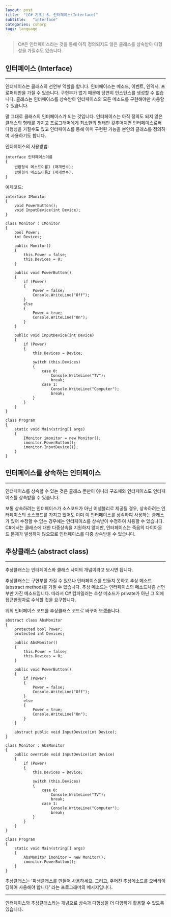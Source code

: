 ```yaml
---
layout: post
title:  "[C# 기초] 6. 인터페이스(Interface)"
subtitle:   "interface"
categories: csharp
tags: language
---
```


> C#은 인터페이스라는 것을 통해 아직 정의되지도 않은 클래스를 상속받아 다형성을 가질수도 있습니다. 

## 인터페이스 (Interface)
---

인터페이스는 클래스의 선언부 역할을 합니다. 인터페이스는 메소드, 이벤트, 인덱서, 프로퍼티만을 가질 수 있습니다. 구현부가 없기 때문에 당연히 인스턴스를 생성할 수 없습니다. 클래스는 인터페이스를 상속받아 인터페이스의 모든 메소드를 구현해야만 사용할 수 있습니다.

말 그대로 클래스의 인터페이스가 되는 것입니다. 인터페이스는 아직 정의도 되지 않은 클래스의 형태를 가지고 프로그래머에게 최소한의 형태만 갖추어지면 인터페이스로써 다형성을 가질수도 있고 인터페이스를 통해 이미 구현된 기능을 본인의 클래스를 정의하여 사용하기도 합니다.

인터페이스의 사용방법:
```
interface 인터페이스이름
{
	반환형식 메소드이름1 (매개변수);
	반환형식 메소드이름2 (매개변수);
}
```

예제코드:
```
interface IMonitor
{
    void PowerButton();
    void InputDevice(int Device);
}

class Monitor : IMonitor
{
    bool Power;
    int Devices;

    public Monitor()
    {
        this.Power = false;
        this.Devices = 0;
    }

    public void PowerButton()
    {
        if (Power)
        {
            Power = false;
            Console.WriteLine("Off");
        }
        else
        {
            Power = true;
            Console.WriteLine("On");
        }
    }

    public void InputDevice(int Device)
    {
        if (Power)
        {
            this.Devices = Device;

            switch (this.Devices)
            {
                case 0:
                    Console.WriteLine("TV");
                    break;
                case 1:
                    Console.WriteLine("Computer");
                    break;
            }
        }
    }
}

class Program
{
    static void Main(string[] args)
    {
        IMonitor imonitor = new Monitor();
        imonitor.PowerButton();
        imonitor.InputDevice(1);
    }
}
```

## 인터페이스를 상속하는 인터페이스
---

인터페이스를 상속할 수 있는 것은 클래스 뿐만이 아니라 구조체와 인터페이스도 인터페이스를 상속받을 수 있습니다.

보통 상속하려는 인터페이스가 소스코드가 아닌 어셈블리로 제공될 경우, 상속하려는 인터페이스의 소스코드를 가지고 있어도 이미 이 인터페이스를 상속하여 사용하는 클래스가 있어 수정할 수 없는 경우에는 인터페이스를 상속받아 수정하여 사용할 수 있습니다.
C#에서는 클래스에 대한 다중상속을 지원하지 않지만, 인터페이스는 죽음의 다이아몬드 문제가 발생하지 않으므로 인터페이스를 다중 상속받을 수 있습니다.

## 추상클래스 (abstract class)
---

추상클래스는 인터페이스와 클래스 사이의 개념이라고 보시면 됩니다.

추상클래스는 구현부를 가질 수 있으나 인터페이스를 만들지 못하고 추상 메소드(abstract method)를 가질 수 있습니다.
추상 메소드는 인터페이스의 메소드처럼 선언부만 가진 메소드입니다. 따라서 C# 컴파일러는 추상 메소드가 private가 아닌 그 외에 접근한정자로 수식할 것을 요구합니다.

위의 인터페이스 코드를 추상클래스 코드로 바꾸어 보겠습니다.
```
abstract class AbsMonitor
{
    protected bool Power;
    protected int Devices;
        
    public AbsMonitor()
    {
        this.Power = false;
        this.Devices = 0;
    }

    public void PowerButton()
    {
        if (Power)
        {
            Power = false;
            Console.WriteLine("Off");
        }
        else
        {
            Power = true;
            Console.WriteLine("On");
        }
    }

    abstract public void InputDevice(int Device);
}

class Monitor : AbsMonitor
{    
    public override void InputDevice(int Device)
    {
        if (Power)
        {
            this.Devices = Device;

            switch (this.Devices)
            {
                case 0:
                    Console.WriteLine("TV");
                    break;
                case 1:
                    Console.WriteLine("Computer");
                    break;
            }
        }
    }
}

class Program
{
    static void Main(string[] args)
    {
        AbsMonitor imonitor = new Monitor();
        imonitor.PowerButton();
    }
}
```

추상클래스는 '파생클래스를 만들어 사용하세요. 그리고, 주어진 추상메소드를 오버라이딩하여 사용해야 합니다' 라는 프로그래머의 메시지입니다.

---
인터페이스와 추상클래스라는 개념으로 상속과 다형성을 더 다양하게 활용할 수 있도록 있습니다.